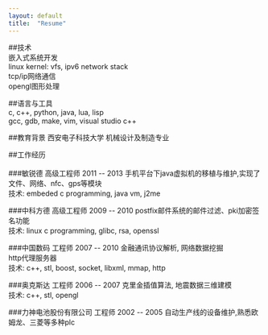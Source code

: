 ```yaml
---
layout: default
title:  "Resume"
---
```


##技术   
嵌入式系统开发   
linux kernel: vfs, ipv6 network stack   
tcp/ip网络通信    
opengl图形处理      

##语言与工具  
c, c++, python, java, lua, lisp    
gcc, gdb, make, vim, visual studio c++   

##教育背景
西安电子科技大学 机械设计及制造专业   

##工作经历<br><br />
###敏锐德 高级工程师 2011 -- 2013
手机平台下java虚拟机的移植与维护,实现了文件、网络、nfc、gps等模块   
技术: embeded c programming, java vm, j2me  

###中科方德 高级工程师 2009 -- 2010
postfix邮件系统的邮件过滤、pki加密签名功能   
技术: linux c programming, glibc, rsa, openssl  

###中国数码 工程师 2007 -- 2010
金融通讯协议解析, 网络数据挖掘   
http代理服务器   
技术: c++, stl, boost, socket, libxml, mmap, http  

###奥克斯达 工程师 2006 -- 2007
克里金插值算法, 地震数据三维建模      
技术: c++, stl, opengl   

###力神电池股份有限公司 工程师  2002 -- 2005
自动生产线的设备维护,熟悉欧姆龙、三菱等多种plc    
